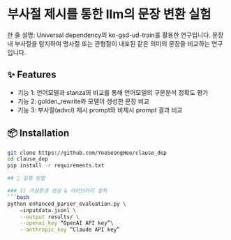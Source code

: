 
# 부사절 제시를 통한 llm의 문장 변환 실험

한 줄 설명: 
Universal dependency의 ko-gsd-ud-train를 활용한 연구입니다.
문장 내 부사절을 탐지하여 명사절 또는 관형절이 내포된 같은 의미의 문장을 비교하는 연구입니다.

## ✨ Features
- 기능 1: 언어모델과 stanza의 비교를 통해 언어모델의 구문분석 정확도 평가
- 기능 2: golden_rewrite와 모델이 생성한 문장 비교
- 기능 3: 부사절(advcl) 제시 prompt와 비제시 prompt 결과 비교

## 📦 Installation
```bash
git clone https://github.com/YooSeongHee/clause_dep
cd clause_dep
pip install -r requirements.txt

## 🚀 실행 방법

### 1) 가상환경 생성 & 라이브러리 설치
```bash
python enhanced_parser_evaluation.py \
    —inputdata.jsonl \
    --output results/ \
    --openai_key “OpenAI API key”\
    --anthropic_key “Claude API key”

